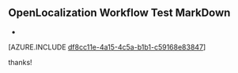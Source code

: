 ## OpenLocalization Workflow Test MarkDown
* 

[AZURE.INCLUDE [df8cc11e-4a15-4c5a-b1b1-c59168e83847](calleeMd1.md)]

 
thanks!